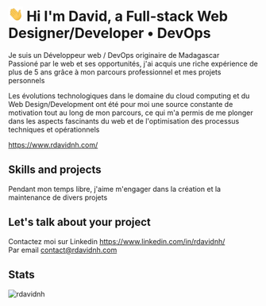 # [<img src="https://raw.githubusercontent.com/ABSphreak/ABSphreak/master/gifs/Hi.gif" width="30px">][website] Hi I'm David, a Full-stack Web Designer/Developer • DevOps

Je suis un Développeur web / DevOps originaire de Madagascar  
Passioné par le web et ses opportunités, j'ai acquis une riche expérience de plus de 5 ans grâce à mon parcours professionnel et mes projets personnels

Les évolutions technologiques dans le domaine du cloud computing et du Web Design/Development ont été pour moi une source constante de motivation tout au long de mon parcours, ce qui m'a permis de me plonger dans les aspects fascinants du web et de l'optimisation des processus techniques et opérationnels

https://www.rdavidnh.com/

## Skills and projects

Pendant mon temps libre, j'aime m'engager dans la création et la maintenance de divers projets

## Let's talk about your project

Contactez moi sur Linkedin https://www.linkedin.com/in/rdavidnh/  
Par email contact@rdavidnh.com

## Stats

<p align="left"> <img src="https://komarev.com/ghpvc/?username=rdavidnh&label=Profile%20views&color=0e75b6&style=flat" alt="rdavidnh" /> </p>

[website]: https://www.rdavidnh.com/
[twitter]: https://twitter.com/rdavidnh
[instagram]: https://www.instagram.com/rdavidnh
